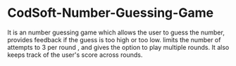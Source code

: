 # CodSoft-Number-Guessing-Game
It is an number guessing  game  which allows the user to guess the number, provides feedback if the guess is too high or too low. limits the number of attempts to 3 per round , and gives the option to play multiple rounds. It also keeps track of the user's score across rounds.

